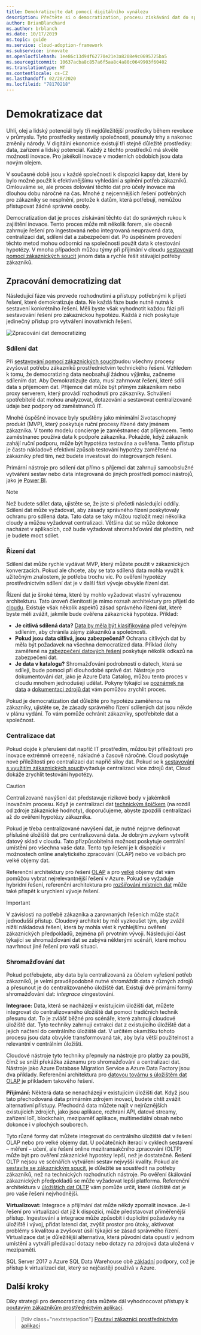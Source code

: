 ```yaml
---
title: Demokratizujte dat pomocí digitálního vynálezu
description: Přečtěte si o democratization, procesu získávání dat do správných rukou při testování hypotéz a inovace.
author: BrianBlanchard
ms.author: brblanch
ms.date: 10/17/2019
ms.topic: guide
ms.service: cloud-adoption-framework
ms.subservice: innovate
ms.openlocfilehash: 1ee86c13d94f62770e21e3a8208e9c0695725ba5
ms.sourcegitcommit: 10637acba8c857a6f5aa8c4a80c0649903f60402
ms.translationtype: MT
ms.contentlocale: cs-CZ
ms.lasthandoff: 02/28/2020
ms.locfileid: "78170218"
---
```

# <a name="democratize-data"></a>Demokratizace dat

Uhlí, olej a lidský potenciál byly tři nejdůležitější prostředky během revoluce v průmyslu. Tyto prostředky sestavily společnosti, posunuly trhy a nakonec změnily národy. V digitální ekonomice existují tři stejně důležité prostředky: data, zařízení a lidský potenciál. Každý z těchto prostředků má skvělé možnosti inovace. Pro jakékoli inovace v moderních obdobích jsou data novým olejem.

V současné době jsou v každé společnosti k dispozici kapsy dat, které by bylo možné použít k efektivnějšímu vyhledání a splnění potřeb zákazníků. Omlouváme se, ale proces dolování těchto dat pro účely inovace má dlouhou dobu náročné na čas. Mnohé z nejcennějších řešení potřebných pro zákazníky se nesplnění, protože k datům, která potřebují, nemůžou přistupovat žádné správné osoby.

Democratization dat je proces získávání těchto dat do správných rukou k zajištění inovace. Tento proces může mít několik forem, ale obecně zahrnuje řešení pro ingestovaná nebo integrovaná neupravená data, centralizaci dat, sdílení dat a zabezpečení dat. Po úspěšném provedení těchto metod mohou odborníci na společnosti použít data k otestování hypotézy. V mnoha případech můžou týmy při přijímání v cloudu [sestavovat pomocí zákaznických soucit](./build.md) jenom data a rychle řešit stávající potřeby zákazníků.

## <a name="process-of-democratizing-data"></a>Zpracování democratizing dat

Následující fáze vás provede rozhodnutími a přístupy potřebnými k přijetí řešení, které demokratizuje data. Ne každá fáze bude nutně nutná k sestavení konkrétního řešení. Měli byste však vyhodnotit každou fázi při sestavování řešení pro zákaznickou hypotézu. Každá z nich poskytuje jedinečný přístup pro vytváření inovativních řešení.

![Zpracování dat democratizing](../../_images/innovate/democratize-data.png)

### <a name="share-data"></a>Sdílení dat

Při [sestavování pomocí zákaznických soucit](./build.md)budou všechny procesy zvyšovat potřebu zákazníků prostřednictvím technického řešení. Vzhledem k tomu, že democratizing data neobsahují žádnou výjimku, začneme sdílením dat. Aby Demokratizujte data, musí zahrnovat řešení, které sdílí data s příjemcem dat. Příjemce dat může být přímým zákazníkem nebo proxy serverem, který provádí rozhodnutí pro zákazníky. Schválení spotřebitelé dat mohou analyzovat, dotazování a sestavovat centralizované údaje bez podpory od zaměstnanců IT.

Mnohé úspěšné inovace byly spuštěny jako minimální životaschopný produkt (MVP), který poskytuje ruční procesy řízené daty jménem zákazníka. V tomto modelu concierge je zaměstnanec dat příjemcem. Tento zaměstnanec používá data k podpoře zákazníka. Pokaždé, když zákazník zahájí ruční podporu, může být hypotéza testována a ověřena. Tento přístup je často nákladově efektivní způsob testování hypotézy zaměřené na zákazníky před tím, než budete investovat do integrovaných řešení.

Primární nástroje pro sdílení dat přímo s příjemci dat zahrnují samoobslužné vytváření sestav nebo data integrovaná do jiných prostředí pomocí nástrojů, jako je [Power BI](https://docs.microsoft.com/power-bi).

> [!NOTE]
> Než budete sdílet data, ujistěte se, že jste si přečetli následující oddíly. Sdílení dat může vyžadovat, aby zásady správného řízení poskytovaly ochranu pro sdílená data. Tato data se taky můžou rozložit mezi několika cloudy a můžou vyžadovat centralizaci. Většina dat se může dokonce nacházet v aplikacích, což bude vyžadovat shromažďování dat předtím, než je budete moct sdílet.

### <a name="govern-data"></a>Řízení dat

Sdílení dat může rychle vydávat MVP, který můžete použít v zákaznických konverzacích. Pokud ale chcete, aby se tato sdílená data mohla využít k užitečným znalostem, je potřeba trochu víc. Po ověření hypotézy prostřednictvím sdílení dat je v další fázi vývoje obvykle řízení dat.

Řízení dat je široké téma, které by mohlo vyžadovat vlastní vyhrazenou architekturu. Tato úroveň členitosti je mimo rozsah architektury pro přijetí do [cloudu](../../index.md). Existuje však několik aspektů zásad správného řízení dat, které byste měli zvážit, jakmile bude ověřena zákaznická hypotéza. Příklad:

- **Je citlivá sdílená data?** [Data by měla být klasifikována](../../govern/policy-compliance/data-classification.md) před veřejným sdílením, aby chránila zájmy zákazníků a společnosti.
- **Pokud jsou data citlivá, jsou zabezpečená?** Ochrana citlivých dat by měla být požadavek na všechna democratized data. Příklad úlohy zaměřené na [zabezpečení datových řešení](https://docs.microsoft.com/azure/architecture/data-guide/scenarios/securing-data-solutions) poskytuje několik odkazů na zabezpečení dat.
- **Je data v katalogu?** Shromažďování podrobností o datech, která se sdílejí, bude pomoci při dlouhodobé správě dat. Nástroje pro dokumentování dat, jako je Azure Data Catalog, můžou tento proces v cloudu mnohem jednodušeji udělat. Pokyny týkající se [poznámek na data](https://docs.microsoft.com/azure/data-catalog/data-catalog-how-to-annotate) a [dokumentaci zdrojů dat](https://docs.microsoft.com/azure/data-catalog/data-catalog-how-to-documentation) vám pomůžou zrychlit proces.

Pokud je democratization dat důležité pro hypotézu zaměřenou na zákazníky, ujistěte se, že zásady správného řízení sdílených dat jsou někde v plánu vydání. To vám pomůže ochránit zákazníky, spotřebitele dat a společnost.

### <a name="centralize-data"></a>Centralizace dat

Pokud dojde k přerušení dat napříč IT prostředím, můžou být příležitosti pro inovace extrémně omezené, nákladné a časově náročné. Cloud poskytuje nové příležitosti pro centralizaci dat napříč siloy dat. Pokud se k [sestavování s využitím zákaznických soucit](./build.md)vyžaduje centralizaci více zdrojů dat, Cloud dokáže zrychlit testování hypotézy.

> [!CAUTION]
> Centralizované navýšení dat představuje rizikové body v jakémkoli inovačním procesu. Když je centralizaci dat [technickým špičkem](./build.md#reduce-complexity-and-delay-technical-spikes) (na rozdíl od zdroje zákaznické hodnoty), doporučujeme, abyste zpozdili centralizaci až do ověření hypotézy zákazníka.

Pokud je třeba centralizované navýšení dat, je nutné nejprve definovat příslušné úložiště dat pro centralizovaná data. Je dobrým zvykem vytvořit datový sklad v cloudu. Tato přizpůsobitelná možnost poskytuje centrální umístění pro všechna vaše data. Tento typ řešení je k dispozici v možnostech online analytického zpracování (OLAP) nebo ve volbách pro velké objemy dat.

Referenční architektury pro řešení [OLAP](https://docs.microsoft.com/azure/architecture/data-guide/relational-data/online-analytical-processing) a pro [velké](https://docs.microsoft.com/azure/architecture/data-guide/big-data) objemy dat vám pomůžou vybrat nejrelevantnější řešení v Azure. Pokud se vyžaduje hybridní řešení, referenční architektura pro [rozšiřování místních dat](https://docs.microsoft.com/azure/architecture/data-guide/scenarios/hybrid-on-premises-and-cloud) může také přispět k urychlení vývoje řešení.

> [!IMPORTANT]
> V závislosti na potřebě zákazníka a zarovnaných řešeních může stačit jednodušší přístup. Cloudový architekt by měl vyzkoušet tým, aby zvážil nižší nákladová řešení, která by mohla vést k rychlejšímu ověření zákaznických předpokladů, zejména při prvotním vývoji. Následující část týkající se shromažďování dat se zabývá některými scénáři, které mohou navrhnout jiné řešení pro vaši situaci.

### <a name="collect-data"></a>Shromažďování dat

Pokud potřebujete, aby data byla centralizovaná za účelem vyřešení potřeb zákazníků, je velmi pravděpodobně nutné shromáždit data z různých zdrojů a přesunout je do centralizovaného úložiště dat. Existují dvě primární formy shromažďování dat: *integrace* *a*ingestování.

**Integrace:** Data, která se nacházejí v existujícím úložišti dat, můžete integrovat do centralizovaného úložiště dat pomocí tradičních technik přesunu dat. To je zvlášť běžné pro scénáře, které zahrnují cloudové úložiště dat. Tyto techniky zahrnují extrakci dat z existujícího úložiště dat a jejich načtení do centrálního úložiště dat. V určitém okamžiku tohoto procesu jsou data obvykle transformovaná tak, aby byla větší použitelnost a relevantní v centrálním úložišti.

Cloudové nástroje tyto techniky přepnuly na nástroje pro platby za použití, čímž se sníží překážka záznamu pro shromažďování a centralizaci dat. Nástroje jako Azure Database Migration Service a Azure Data Factory jsou dva příklady. Referenční architektura pro [datovou továrnu s úložištěm dat OLAP](https://docs.microsoft.com/azure/architecture/data-guide/relational-data/etl) je příkladem takového řešení.

**Přijímání:** Některá data se nenacházejí v existujícím úložišti dat. Když jsou tato přechodovaná data primárním zdrojem inovací, budete chtít zvážit alternativní přístupy. Přechodná data můžete najít v nejrůznějších existujících zdrojích, jako jsou aplikace, rozhraní API, datové streamy, zařízení IoT, blockchain, mezipaměť aplikace, multimediální obsah nebo dokonce i v plochých souborech.

Tyto různé formy dat můžete integrovat do centrálního úložiště dat v řešení OLAP nebo pro velké objemy dat. U počátečních iterací v cyklech sestavení – měření – učení, ale řešení online mezitransakčního zpracování (OLTP) může být pro ověření zákaznické hypotézy lepší, než je dostatečné. Řešení OLTP nejsou ve scénářích vytváření sestav nejvyšší kvality. Pokud ale [sestavíte se zákaznickým soucit](./build.md), je důležité se soustředit na potřeby zákazníků, než na technických rozhodnutích nástroje. Po ověření škálování zákaznických předpokladů se může vyžadovat lepší platforma. Referenční architektura v [úložištích dat OLTP](https://docs.microsoft.com/azure/architecture/data-guide/relational-data/online-transaction-processing) vám pomůže určit, které úložiště dat je pro vaše řešení nejvhodnější.

**Virtualizovat:** Integrace a přijímání dat může někdy zpomalit inovace. Je-li řešení pro virtualizaci dat již k dispozici, může představovat přiměřenější přístup. Ingestování a integrace může způsobit i duplicitní požadavky na úložiště i vývoj, přidat latenci dat, zvýšit prostor pro útoky, aktivovat problémy s kvalitou a zvyšovat úsilí týkající se zásad správného řízení. Virtualizace dat je důležitější alternativa, která původní data opustí v jednom umístění a vytváří předávací dotazy nebo dotazy na zdrojová data uložená v mezipaměti.

SQL Server 2017 a Azure SQL Data Warehouse obě [základní](https://docs.microsoft.com/sql/relational-databases/polybase/polybase-guide) podpory, což je přístup k virtualizaci dat, který se nejčastěji používá v Azure.

## <a name="next-steps"></a>Další kroky

Díky strategii pro democratizing data můžete dál vyhodnocovat přístupy k [poutavým zákazníkům prostřednictvím aplikací](./apps.md).

> [!div class="nextstepaction"]
> [Poutaví zákazníci prostřednictvím aplikací](./apps.md)
